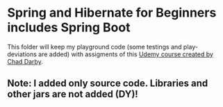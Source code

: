 # Spring and Hibernate for Beginners includes Spring Boot
This folder will keep my playground code (some testings and play-deviations are added) with assigments of this [Udemy course created by Chad Darby](https://www.udemy.com/course/spring-hibernate-tutorial/).
## Note: I added only source code. Libraries and other jars are not added (DY)!